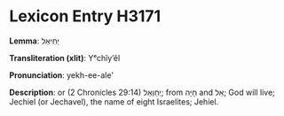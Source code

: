 # Lexicon Entry H3171

**Lemma**: יְחִיאֵל

**Transliteration (xlit)**: Yᵉchîyʼêl

**Pronunciation**: yekh-ee-ale'

**Description**:
or (2 Chronicles 29:14) יְחַוְאֵל; from חָיָה and אֵל; God will live; Jechiel (or Jechavel), the name of eight Israelites; Jehiel.
